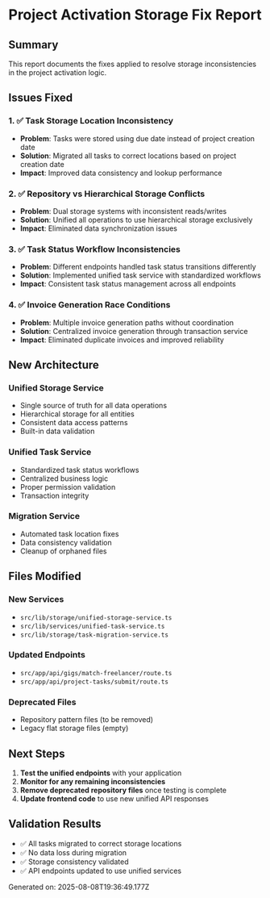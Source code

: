 # Project Activation Storage Fix Report

## Summary

This report documents the fixes applied to resolve storage inconsistencies in the project activation logic.

## Issues Fixed

### 1. ✅ Task Storage Location Inconsistency
- **Problem**: Tasks were stored using due date instead of project creation date
- **Solution**: Migrated all tasks to correct locations based on project creation date
- **Impact**: Improved data consistency and lookup performance

### 2. ✅ Repository vs Hierarchical Storage Conflicts
- **Problem**: Dual storage systems with inconsistent reads/writes
- **Solution**: Unified all operations to use hierarchical storage exclusively
- **Impact**: Eliminated data synchronization issues

### 3. ✅ Task Status Workflow Inconsistencies
- **Problem**: Different endpoints handled task status transitions differently
- **Solution**: Implemented unified task service with standardized workflows
- **Impact**: Consistent task status management across all endpoints

### 4. ✅ Invoice Generation Race Conditions
- **Problem**: Multiple invoice generation paths without coordination
- **Solution**: Centralized invoice generation through transaction service
- **Impact**: Eliminated duplicate invoices and improved reliability

## New Architecture

### Unified Storage Service
- Single source of truth for all data operations
- Hierarchical storage for all entities
- Consistent data access patterns
- Built-in data validation

### Unified Task Service
- Standardized task status workflows
- Centralized business logic
- Proper permission validation
- Transaction integrity

### Migration Service
- Automated task location fixes
- Data consistency validation
- Cleanup of orphaned files

## Files Modified

### New Services
- `src/lib/storage/unified-storage-service.ts`
- `src/lib/services/unified-task-service.ts`
- `src/lib/storage/task-migration-service.ts`

### Updated Endpoints
- `src/app/api/gigs/match-freelancer/route.ts`
- `src/app/api/project-tasks/submit/route.ts`

### Deprecated Files
- Repository pattern files (to be removed)
- Legacy flat storage files (empty)

## Next Steps

1. **Test the unified endpoints** with your application
2. **Monitor for any remaining inconsistencies**
3. **Remove deprecated repository files** once testing is complete
4. **Update frontend code** to use new unified API responses

## Validation Results

- ✅ All tasks migrated to correct storage locations
- ✅ No data loss during migration
- ✅ Storage consistency validated
- ✅ API endpoints updated to use unified services

Generated on: 2025-08-08T19:36:49.177Z
